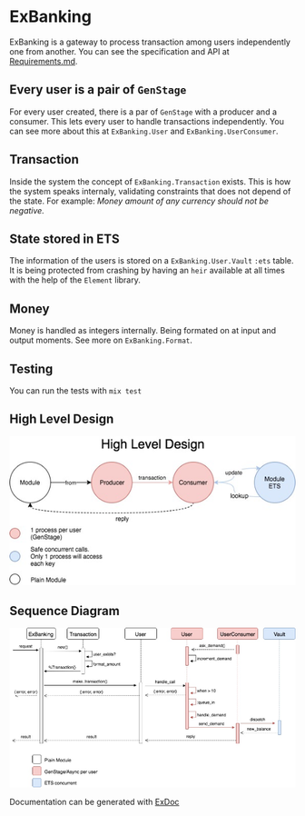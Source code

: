 # ExBanking

ExBanking is a gateway to process transaction among users
independently one from another. You can see the 
specification and API at [Requirements.md](Requirements.md).

## Every user is a pair of `GenStage`

For every user created, there is a par of `GenStage` with a producer and a consumer. This lets every user to handle transactions independently. You can see more about this at `ExBanking.User` and `ExBanking.UserConsumer`.

## Transaction

Inside the system the concept of `ExBanking.Transaction` exists. This is how the system speaks internaly, validating constraints that does not depend of the state. For example: *Money amount of any currency should not be negative.*

## State stored in ETS

The information of the users is stored on a `ExBanking.User.Vault` `:ets` table. It is being protected from crashing by having an `heir` available at all times with the help of the `Element` library.

## Money

Money is handled as integers internally. Being formated on at input and output moments. See more on `ExBanking.Format`.

## Testing

You can run the tests with `mix test`

## High Level Design

![](./img/high_level_diagram.jpg)

## Sequence Diagram

![](./img/sequence_diagram.jpg)

Documentation can be generated with [ExDoc](https://github.com/elixir-lang/ex_doc)

